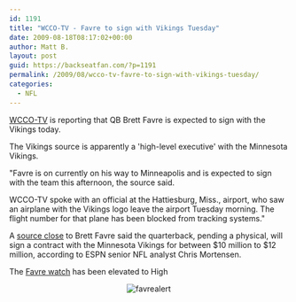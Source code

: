 ```yaml
---
id: 1191
title: "WCCO-TV - Favre to sign with Vikings Tuesday"
date: 2009-08-18T08:17:02+00:00
author: Matt B.
layout: post
guid: https://backseatfan.com/?p=1191
permalink: /2009/08/wcco-tv-favre-to-sign-with-vikings-tuesday/
categories:
  - NFL
---
```


<div class="entry">
  <p>
    <a href="https://wcco.com/vikings/brett.favre.minnesota.2.1133319.html">WCCO-TV</a> is reporting that QB Brett Favre is expected to sign with the Vikings today.
  </p>

  <p>
    The Vikings source is apparently a 'high-level executive' with the Minnesota Vikings.
  </p>

  <p>
    "Favre is on currently on his way to Minneapolis and is expected to sign with the team this afternoon, the source said.
  </p>

  <p>
    WCCO-TV spoke with an official at the Hattiesburg, Miss., airport, who saw an airplane with the Vikings logo leave the airport Tuesday morning. The flight number for that plane has been blocked from tracking systems."
  </p>

  <p>
    A <a href="https://sports.espn.go.com/nfl/news/story?id=4406963">source close</a> to Brett Favre said the quarterback, pending a physical, will sign a contract with the Minnesota Vikings for between $10 million to $12 million, according to ESPN senior NFL analyst Chris Mortensen.
  </p>

  <p>
    The <a href="https://backseatfan.com/index.php/2009/08/favre-alert/">Favre watch</a> has been elevated to High
  </p>

  <p style="text-align: center;">
    <img class="size-medium wp-image-1195 aligncenter" title="favrealert" src="/images/2009/08/favrealert-214x300.jpg" alt="favrealert" width="214" height="300" srcset="/images/2009/08/favrealert-214x300.jpg 214w, /images/2009/08/favrealert.JPG 598w" sizes="(max-width: 214px) 100vw, 214px" />
  </p>
</div>
